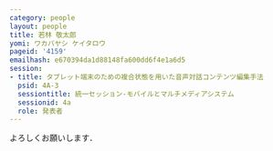 ```yaml
---
category: people
layout: people
title: 若林 敬太郎
yomi: ワカバヤシ ケイタロウ
pageid: '4159'
emailhash: e670394da1d88148fa600dd6f4e1a6d5
session:
- title: タブレット端末のための複合状態を用いた音声対話コンテンツ編集手法
  psid: 4A-3
  sessiontitle: 統一セッション-モバイルとマルチメディアシステム
  sessionid: 4a
  role: 発表者
---
```

よろしくお願いします．